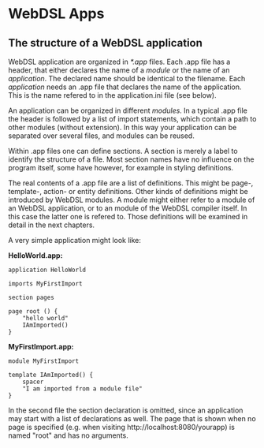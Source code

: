 # WebDSL Apps

## The structure of a WebDSL application

WebDSL application are organized in _*.app_ files. Each .app file has a header, that either declares the name of a _module_ or the name of an _application_. The declared name should be identical to the filename. Each _application_ needs an .app file that declares the name of the application. This is the name refered to in the application.ini file (see below). 

An application can be organized in different _modules_. In a typical .app file the header is followed by a list of import statements, which contain a path to other modules (without extension). In this way your application can be separated over several files, and modules can be reused. 

Within .app files one can define sections. A section is merely a label to identify the structure of a file. Most section names have no influence on the program itself, some have however, for example in styling definitions.

The real contents of a .app file are a list of definitions. This might be page-, template-, action- or entity definitions. Other kinds of definitions might be introduced by WebDSL modules. A module might either refer to a module of an WebDSL application, or to an module of the WebDSL compiler itself. In this case the latter one is refered to. Those definitions will be examined in detail in the next chapters. 

A very simple application might look like:

**HelloWorld.app:**

    application HelloWorld

    imports MyFirstImport

    section pages

    page root () { 
        "hello world" 
        IAmImported() 
    }

**MyFirstImport.app:**

    module MyFirstImport
  
    template IAmImported() { 
        spacer 
        "I am imported from a module file" 
    }

In the second file the section declaration is omitted, since an application may start with a list of declarations as well. The page that is shown when no page is specified (e.g. when visiting http://localhost:8080/yourapp) is named "root" and has no arguments.